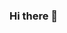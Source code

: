 ### Hi there 👋

<!--
**ZGMZC/ZGMZC** is a ✨ _special_ ✨ repository because its `README.md` (this file) appears on your GitHub profile.


- 🔭 I’m currently studting at DUT.
- 🌱 I am studying java related courses and trying to improve my professional skills to get an internship at a later time.
- 👯 I have given up on studying for the exams and am instead putting my energy into my work skills.
- 🤔 I have a beautiful girlfriend and we are planning for the future, the most important step right now is to get a job offer and avoid unemployment.
- 💬 If you have some ideas or questions, you can contact me via email.
- 📫 How to reach me: zhuguangmao1002@foxmail.com
- 😄 Pronouns: ...

